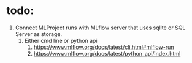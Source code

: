 # todo:
1. Connect MLProject runs with MLflow server that uses sqlite or SQL Server as storage.
    1. Either cmd line or python api
        1. https://www.mlflow.org/docs/latest/cli.html#mlflow-run  
        1. https://www.mlflow.org/docs/latest/python_api/index.html 